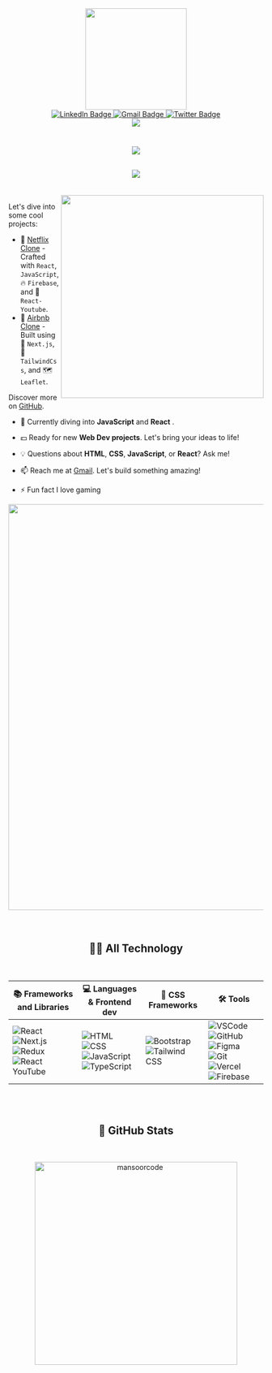 
<div id="header" align="center">
 <img src="https://i.giphy.com/media/h1QmJxwoCr19BtTkGt/giphy.webp" height="200"  />
     <div id="badges">
          <a href="https://www.linkedin.com/in/mansoor-khan-890311116/">
            <img src="https://img.shields.io/badge/LinkedIn-blue?style=for-the-badge&logo=linkedin&logoColor=white" alt="LinkedIn Badge"/>
          </a>
          <a href="mailto:mansoor4tech@gmail.com">
            <img src="https://img.shields.io/badge/Gmail-333333?style=for-the-badge&logo=gmail&logoColor=red" alt="Gmail Badge"/>
          </a>
          <a href="https://twitter.com/visibleCoder">
            <img src="https://img.shields.io/badge/Twitter-gray?style=for-the-badge&logo=twitter&logoColor=white" alt="Twitter Badge"/>
          </a>
      </div>
   <img src="https://komarev.com/ghpvc/?username=ManSOorcode&style=flat">

</div>

<h1 align="center">
    <img src="https://readme-typing-svg.herokuapp.com/?font=Amaranth&pause=1000&weight=700&color=30F7DA&size=35&center=true&vCenter=true&width=500&height=70&duration=2000&lines=Hi+There!+👋;+I'm+Mansoor+Khan!;"/>
</h1>


<h2 align="center">
 <img src="https://readme-typing-svg.herokuapp.com?font=Amaranth&pause=2000&color=0EF7ED&random=false&width=435&lines=%F0%9F%98%B6%E2%80%8D%F0%9F%8C%AB%EF%B8%8F+I'm+a+Frontend+Developer++based+in+Mumbai!" /></h2>

<br/>

<img  align='right' src="https://github.com/ManSOorcode/ManSOorcode/assets/96908591/4f5cdb8e-a056-4d98-9cec-dd46e2a84ac6.gif" width="400"/>
<div align="left">

Let's dive into some cool projects:

- 🚀 [Netflix Clone](https://webflix-pied.vercel.app/) - Crafted with `React`, `JavaScript`, 🔥 `Firebase`, and 🎥 `React-Youtube`.
- 🏡 [Airbnb Clone](https://travel-air-bnb-clone.vercel.app/) - Built using 🚀 `Next.js`, 🎨 `TailwindCss`, and 🗺️ `Leaflet`.

Discover more on [GitHub](https://github.com/YourGitHubUsername).

- 🚀 Currently diving into **JavaScript** and **React** .

- 💵 Ready for new **Web Dev projects**. Let's bring your ideas to life!

- 💡 Questions about **HTML**, **CSS**, **JavaScript**, or **React**? Ask me!

- 📫 Reach me at [Gmail](mansoor4tech@gmail.com). Let's build something amazing!

- ⚡ Fun fact I love gaming
</div>
<div align="center">
<img  align='center' src="https://github.com/user-attachments/assets/0b39cb32-c707-4797-8823-ed2eac41c603" width="800"/>
<!-- "generate image of my work life base on what you know about me" this qoute will give you image about what it knows-->
</div>



<br/>
<br/>

<h2 align="center" >👨‍💻 All Technology</h2>
<br/>

| 📚 Frameworks and Libraries | 💻 Languages & Frontend dev | 🎨 CSS Frameworks | 🛠️ Tools |
|-----------------------------|------------------------------|--------------------|----------|
| ![React](https://skillicons.dev/icons?i=react) ![Next.js](https://skillicons.dev/icons?i=nextjs) ![Redux](https://skillicons.dev/icons?i=redux) ![React YouTube](https://skillicons.dev/icons?i=react-youtube) | ![HTML](https://skillicons.dev/icons?i=html) ![CSS](https://skillicons.dev/icons?i=css) ![JavaScript](https://skillicons.dev/icons?i=javascript) ![TypeScript](https://skillicons.dev/icons?i=typescript) | ![Bootstrap](https://skillicons.dev/icons?i=bootstrap) ![Tailwind CSS](https://skillicons.dev/icons?i=tailwind) | ![VSCode](https://skillicons.dev/icons?i=vscode) ![GitHub](https://skillicons.dev/icons?i=github) ![Figma](https://skillicons.dev/icons?i=figma) ![Git](https://skillicons.dev/icons?i=git) ![Vercel](https://skillicons.dev/icons?i=vercel) ![Firebase](https://skillicons.dev/icons?i=firebase) |

<br/>
<br/>


<!--<img align=center width=390 src="https://streak-stats.demolab.com/?user=ManSOorcode&count_private=true&theme=react&border_radius=10" alt="streak stats"/>
<img align="left" src="https://github-readme-stats.vercel.app/api?username=ManSOorcode&show_icons=true&hide_border=false&title_color=ff652f&icon_color=FFE400&theme=react&bg_color=09131B&text_color=ffffff&border_color=0c1a25" />
<img align='right' src="https://github-readme-stats.vercel.app/api/top-langs/?username=ManSOorcode&layout=compact&theme=vision-friendly-dark" alt="ManSOorcode-top-langs" />-->




<h2 align="center"> 🗿 GitHub Stats </h2>
<br/>
<p align="center"><img  width="400" src="https://github-readme-stats.vercel.app/api/top-langs?username=mansoorcode&count_private=true&show_icons=true&locale=en&layout=compact&theme=react" alt="mansoorcode" /></p>

<!-- <p align="center">
  <img src="https://github-readme-stats.vercel.app/api?username=ManSOorcode&show_icons=true&hide_border=false&title_color=ff652f&icon_color=FFE400&bg_color=09131B&text_color=ffffff&border_color=0c1a25" />
</p>

<p align="center">
  <img src="https://github-readme-stats.vercel.app/api/top-langs/?username=ManSOorcode&layout=compact&theme=vision-friendly-dark" alt="ManSOorcode-top-langs" />
</p> -->















  


